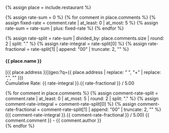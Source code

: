 {% assign place = include.restaurant %}

{% assign rate-sum = 0 %}
{% for comment in place.comments %}
    {% assign fixed-rate = comment.rate | at_least: 0 | at_most: 5 %}
    {% assign rate-sum = rate-sum | plus: fixed-rate %}
{% endfor %}

{% assign rate-split = rate-sum | divided_by: place.comments.size | round: 2 | split: "." %}
{% assign rate-integral = rate-split[0] %}
{% assign rate-fractional = rate-split[1] | append: "00" | truncate: 2, "" %}

#### {{ place.name }}

[{{ place.address }}](geo:?q={{ place.address | replace: " ", "+" | replace: ",", "" }})  
<i class="fa fa-envelope-square fa-fw"></i> Cumulative Rate: {{ rate-integral }}.{{ rate-fractional }} / 5.00

<p>
{% for comment in place.comments %}
{% assign comment-rate-split = comment.rate | at_least: 0 | at_most: 5 | round: 2 | split: "." %}
{% assign comment-rate-integral = comment-rate-split[0] %}
{% assign comment-rate-fractional = comment-rate-split[1] | append: "00" | truncate: 2, "" %}
({{ comment-rate-integral }}.{{ comment-rate-fractional }} / 5.00) {{ comment.comment }} - {{ comment.author }}<br>
{% endfor %}
</p>
